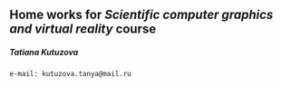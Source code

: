 ## Home works for *Scientific computer graphics and virtual reality* course
##### Tatiana Kutuzova
```
e-mail: kutuzova.tanya@mail.ru
```
